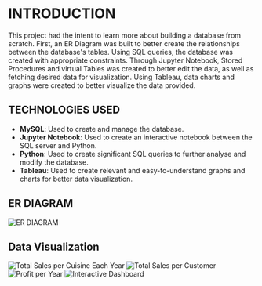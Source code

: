 # INTRODUCTION

This project had the intent to learn more about building a database from scratch. First, an ER Diagram was built to better create the relationships between the database's tables. Using SQL queries, the database was created with appropriate constraints. Through Jupyter Notebook, Stored Procedures and virtual Tables was created to better edit the data, as well as fetching desired data for visualization. Using Tableau, data charts and graphs were created to better visualize the data provided.

## TECHNOLOGIES USED

- **MySQL**: Used to create and manage the database.
- **Jupyter Notebook**: Used to create an interactive notebook between the SQL server and Python.
- **Python**: Used to create significant SQL queries to further analyse and modify the database.
- **Tableau**: Used to create relevant and easy-to-understand graphs and charts for better data visualization.

## ER DIAGRAM

![ER DIAGRAM](https://github.com/LuccaCoelho/db-capstone-project/blob/main/ER%20Diagram%20LittleLemonDB.png)

## Data Visualization

![Total Sales per Cuisine Each Year](https://github.com/LuccaCoelho/db-capstone-project/blob/main/Data%20Visualization/Cuisine%20Sales%20and%20Profit%20Bar%20Chart.png)
![Total Sales per Customer](https://github.com/LuccaCoelho/db-capstone-project/blob/main/Data%20Visualization/Customer%20Sales%20Graph.png)
![Profit per Year](https://github.com/LuccaCoelho/db-capstone-project/blob/main/Data%20Visualization/Profit%20Chart.png)
![Interactive Dashboard](https://github.com/LuccaCoelho/db-capstone-project/blob/main/Data%20Visualization/LittleLemon%20Dashboard.png)
